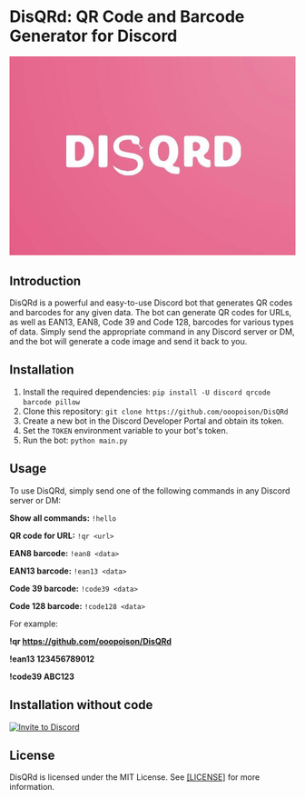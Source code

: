 # DisQRd: QR Code and Barcode Generator for Discord

![alt text](https://github.com/ooopoison/DisQRd/blob/main/image.jpg)

## Introduction
DisQRd is a powerful and easy-to-use Discord bot that generates QR codes and barcodes for any given data. The bot can generate QR codes for URLs, as well as EAN13, EAN8, Code 39 and Code 128,  barcodes for various types of data. Simply send the appropriate command in any Discord server or DM, and the bot will generate a code image and send it back to you.

## Installation

1. Install the required dependencies: `pip install -U discord qrcode barcode pillow`
2. Clone this repository: `git clone https://github.com/ooopoison/DisQRd`
3. Create a new bot in the Discord Developer Portal and obtain its token.
4. Set the `TOKEN` environment variable to your bot's token.
5. Run the bot: `python main.py`

## Usage

To use DisQRd, simply send one of the following commands in any Discord server or DM:

**Show all commands:** `!hello`

**QR code for URL:** `!qr <url>`

**EAN8 barcode:** `!ean8 <data>`

**EAN13 barcode:** `!ean13 <data>`

**Code 39 barcode:** `!code39 <data>`

**Code 128 barcode:** `!code128 <data>`

For example:

**!qr https://github.com/ooopoison/DisQRd**

**!ean13 123456789012**

**!code39 ABC123**

## Installation without code

[![Invite to Discord](https://img.shields.io/badge/Invite-to%20Discord-7289DA.svg)](https://discord.com/api/oauth2/authorize?client_id=1052240238388445194&permissions=2147650560&scope=bot)

## License

DisQRd is licensed under the MIT License. See [[LICENSE]](https://opensource.org/licenses/MIT) for more information.
